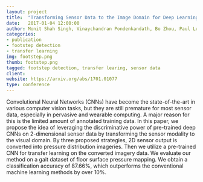 ```yaml
---
layout: project
title:  "Transforming Sensor Data to the Image Domain for Deep Learning - an Application to Footstep Detection"
date:   2017-01-04 12:00:00
author: Monit Shah Singh, Vinaychandran Pondenkandath, Bo Zhou, Paul Lukowicz, Marcus Liwicki
categories:
- publication
- footstep detection
- transfer learning
img: footstep.png
thumb: footstep.png
tagged: footstep detection, transfer learing, sensor data
client:
website: https://arxiv.org/abs/1701.01077
type: conference
---
```

Convolutional Neural Networks (CNNs) have become
the state-of-the-art in various computer vision tasks, but
they are still premature for most sensor data, especially in
pervasive and wearable computing. A major reason for this is
the limited amount of annotated training data. In this paper,
we propose the idea of leveraging the discriminative power
of pre-trained deep CNNs on 2-dimensional sensor data by
transforming the sensor modality to the visual domain. By three
proposed strategies, 2D sensor output is converted into pressure
distribution imageries. Then we utilize a pre-trained CNN for
transfer learning on the converted imagery data. We evaluate
our method on a gait dataset of floor surface pressure mapping.
We obtain a classification accuracy of 87.66%, which outperforms
the conventional machine learning methods by over 10%.